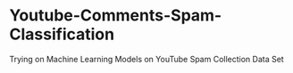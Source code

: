 # Youtube-Comments-Spam-Classification
Trying on Machine Learning Models on YouTube Spam Collection Data Set
